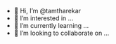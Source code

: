 - 👋 Hi, I’m @tamtharekar
- 👀 I’m interested in ...
- 🌱 I’m currently learning ...
- 💞️ I’m looking to collaborate on ...

<!---
tamtharekar/tamtharekar is a ✨ special ✨ repository because its `README.md` (this file) appears on your GitHub profile.
You can click the Preview link to take a look at your changes.
--->
